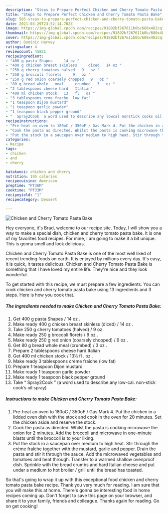 ```yaml
---
description: "Steps to Prepare Perfect Chicken and Cherry Tomato Pasta Bake"
title: "Steps to Prepare Perfect Chicken and Cherry Tomato Pasta Bake"
slug: 585-steps-to-prepare-perfect-chicken-and-cherry-tomato-pasta-bake
date: 2021-03-29T23:52:14.762Z
image: https://img-global.cpcdn.com/recipes/91892bf267611b0b/680x482cq70/chicken-and-cherry-tomato-pasta-bake-recipe-main-photo.jpg
thumbnail: https://img-global.cpcdn.com/recipes/91892bf267611b0b/680x482cq70/chicken-and-cherry-tomato-pasta-bake-recipe-main-photo.jpg
cover: https://img-global.cpcdn.com/recipes/91892bf267611b0b/680x482cq70/chicken-and-cherry-tomato-pasta-bake-recipe-main-photo.jpg
author: Dominic Harvey
ratingvalue: 4
reviewcount: 45821
recipeingredient:
- "400 g pasta Shapes     14 oz "
- "400 g chicken breast skinless     diced   14 oz "
- "250 g cherry tomatoes halved   9   oz "
- "250 g broccoli florets     9   oz "
- "250 g red onion coarsely chopped   9   oz "
- "80 g bread whole   meal     crumbed   3   oz "
- "2 tablespoons cheese hard   Italian"
- "400 ml chicken stock   13   fl   oz "
- "3 tablespoons crme frache  low fat"
- "1 teaspoon Dijon mustard"
- "1 teaspoon garlic powder"
- "1 teaspoon black pepper ground"
- "  Spray2Cook  a word used to describe any lowcal nonstick cooks oil spray"
recipeinstructions:
- "Pre-heat an oven to 180oC / 350oF / Gas Mark 4. Put the chicken in a lidded oven dish with the stock and cook in the oven for 20 minutes. Set the chicken aside and reserve the stock."
- "Cook the pasta as directed. Whilst the pasta is cooking microwave the onion for 2 minutes. Add the broccoli and microwave in one-minute blasts until the broccoli is to your liking."
- "Put the stock in a saucepan over medium to high heat. Stir through the crème fraîche together with the mustard, garlic and pepper. Drain the pasta and stir it through the sauce. Add the microwaved vegetables and tomatoes and heat through. Transfer to a warmed shallow ovenproof dish. Sprinkle with the bread crumbs and hard Italian cheese and put under a medium to hot broiler / grill until the bread has toasted."
categories:
- Recipe
tags:
- chicken
- and
- cherry

katakunci: chicken and cherry 
nutrition: 195 calories
recipecuisine: American
preptime: "PT36M"
cooktime: "PT33M"
recipeyield: "1"
recipecategory: Dessert

---
```



![Chicken and Cherry Tomato Pasta Bake](https://img-global.cpcdn.com/recipes/91892bf267611b0b/680x482cq70/chicken-and-cherry-tomato-pasta-bake-recipe-main-photo.jpg)

Hey everyone, it's Brad, welcome to our recipe site. Today, I will show you a way to make a special dish, chicken and cherry tomato pasta bake. It is one of my favorites food recipes. For mine, I am going to make it a bit unique. This is gonna smell and look delicious.



Chicken and Cherry Tomato Pasta Bake is one of the most well liked of recent trending foods on earth. It is enjoyed by millions every day. It's easy, it is quick, it tastes delicious. Chicken and Cherry Tomato Pasta Bake is something that I have loved my entire life. They're nice and they look wonderful.


To get started with this recipe, we must prepare a few ingredients. You can cook chicken and cherry tomato pasta bake using 13 ingredients and 3 steps. Here is how you cook that.

<!--inarticleads1-->

##### The ingredients needed to make Chicken and Cherry Tomato Pasta Bake:

1. Get 400 g pasta Shapes   /  14 oz .
1. Make ready 400 g chicken breast skinless     (diced) /  14 oz .
1. Take 250 g cherry tomatoes (halved) /  9   oz .
1. Make ready 250 g broccoli florets   /  9   oz .
1. Make ready 250 g red onion (coarsely chopped) /  9   oz .
1. Get 80 g bread whole   meal     (crumbed) /  3   oz .
1. Prepare 2 tablespoons cheese hard   Italian
1. Get 400 ml chicken stock /  13½   fl .  oz .
1. Make ready 3 tablespoons crème fraîche  (low fat)
1. Prepare 1 teaspoon Dijon mustard
1. Make ready 1 teaspoon garlic powder
1. Make ready 1 teaspoon black pepper ground
1. Take  “ Spray2Cook ” (a word used to describe any low-cal. non-stick cook’s oil spray)




<!--inarticleads2-->

##### Instructions to make Chicken and Cherry Tomato Pasta Bake:

1. Pre-heat an oven to 180oC / 350oF / Gas Mark 4. Put the chicken in a lidded oven dish with the stock and cook in the oven for 20 minutes. Set the chicken aside and reserve the stock.
1. Cook the pasta as directed. Whilst the pasta is cooking microwave the onion for 2 minutes. Add the broccoli and microwave in one-minute blasts until the broccoli is to your liking.
1. Put the stock in a saucepan over medium to high heat. Stir through the crème fraîche together with the mustard, garlic and pepper. Drain the pasta and stir it through the sauce. Add the microwaved vegetables and tomatoes and heat through. Transfer to a warmed shallow ovenproof dish. Sprinkle with the bread crumbs and hard Italian cheese and put under a medium to hot broiler / grill until the bread has toasted.




So that's going to wrap it up with this exceptional food chicken and cherry tomato pasta bake recipe. Thank you very much for reading. I am sure that you will make this at home. There's gonna be interesting food in home recipes coming up. Don't forget to save this page on your browser, and share it to your family, friends and colleague. Thanks again for reading. Go on get cooking!
